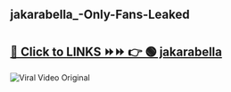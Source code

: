 
 ## jakarabella_-Only-Fans-Leaked

# <h2><a href="https://clipsfans.com/jakarabella_&ref=git">🔗 Click to LINKS ⏩⏩ 👉 🟢 jakarabella  </a></h2>

<a href="https://clipsfans.com/jakarabella_&ref=git" rel="nofollow" data-target="animated-image.originalLink"><img src="https://i.ibb.co.com/xMMVF88/686577567.gif" alt="Viral Video Original" style="max-width: 100%; display: inline-block;" data-target="animated-image.originalImage"></a>
